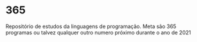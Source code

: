 # 365
Repositório de estudos da linguagens de programação. Meta são 365 programas ou talvez qualquer outro numero próximo durante o ano de 2021

